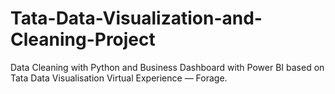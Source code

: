 # Tata-Data-Visualization-and-Cleaning-Project
Data Cleaning with Python and Business Dashboard with Power BI based on Tata Data Visualisation Virtual Experience — Forage.
